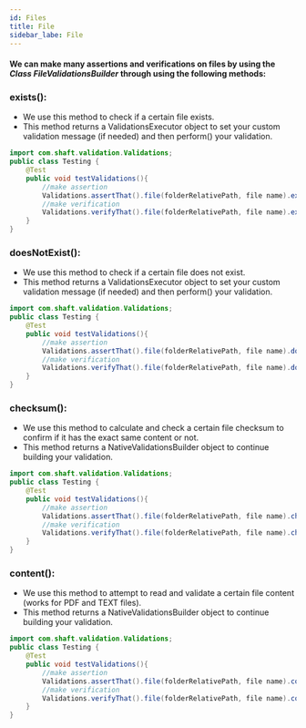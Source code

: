 ```yaml
---
id: Files
title: File
sidebar_labe: File
---
```


#### We can make many assertions and verifications on files by using the _Class FileValidationsBuilder_ through using the following methods:

###  exists():
* We use this method to check if a certain file exists.
* This method returns a ValidationsExecutor object to set your custom validation message (if needed) and then perform() your validation.

```java
import com.shaft.validation.Validations;
public class Testing {
    @Test
    public void testValidations(){
        //make assertion
        Validations.assertThat().file(folderRelativePath, file name).exists().perform();
        //make verification
        Validations.verifyThat().file(folderRelativePath, file name).exists().perform();
    }
}
```

###  doesNotExist():
* We use this method to check if a certain file does not exist.
* This method returns a ValidationsExecutor object to set your custom validation message (if needed) and then perform() your validation.

```java
import com.shaft.validation.Validations;
public class Testing {
    @Test
    public void testValidations(){
        //make assertion
        Validations.assertThat().file(folderRelativePath, file name).doesNotExist().perform();
        //make verification
        Validations.verifyThat().file(folderRelativePath, file name).doesNotExist().perform();
    }
}
```

###  checksum():
* We use this method to calculate and check a certain file checksum to confirm if it has the exact same content or not.
* This method returns a NativeValidationsBuilder object to continue building your validation.

```java
import com.shaft.validation.Validations;
public class Testing {
    @Test
    public void testValidations(){
        //make assertion
        Validations.assertThat().file(folderRelativePath, file name).checksum().perform();
        //make verification
        Validations.verifyThat().file(folderRelativePath, file name).checksum().perform();
    }
}
```

###  content():
* We use this method to attempt to read and validate a certain file content (works for PDF and TEXT files).
* This method returns a NativeValidationsBuilder object to continue building your validation.

```java
import com.shaft.validation.Validations;
public class Testing {
    @Test
    public void testValidations(){
        //make assertion
        Validations.assertThat().file(folderRelativePath, file name).content().perform();
        //make verification
        Validations.verifyThat().file(folderRelativePath, file name).content().perform();
    }
}
```

